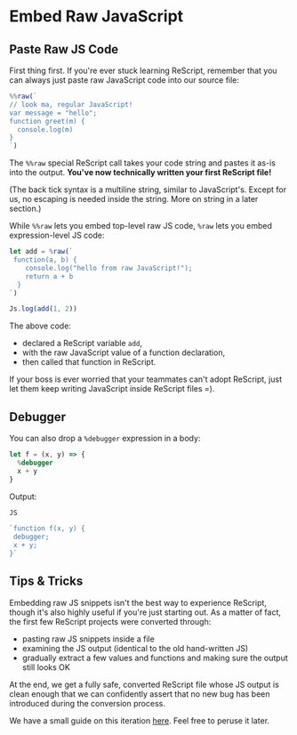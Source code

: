 # Embed Raw JavaScript

## Paste Raw JS Code

First thing first. If you're ever stuck learning ReScript, remember that you can always just paste raw JavaScript code into our source file:


```javascript
%%raw(`
// look ma, regular JavaScript!
var message = "hello";
function greet(m) {
  console.log(m)
}
`)

```
The `%%raw` special ReScript call takes your code string and pastes it as-is into the output. **You've now technically written your first ReScript file!**

(The back tick syntax is a multiline string, similar to JavaScript's. Except for us, no escaping is needed inside the string. More on string in a later section.)

While `%%raw` lets you embed top-level raw JS code, `%raw` lets you embed expression-level JS code:


```javascript
let add = %raw(`
 function(a, b) {
    console.log("hello from raw JavaScript!");
    return a + b
  }
`)

Js.log(add(1, 2))

```
The above code:

* declared a ReScript variable `add`,
* with the raw JavaScript value of a function declaration,
* then called that function in ReScript.

If your boss is ever worried that your teammates can't adopt ReScript, just let them keep writing JavaScript inside ReScript files =).

## Debugger

You can also drop a `%debugger` expression in a body:


```javascript
let f = (x, y) => {
  %debugger
  x + y
}

```
Output:


```javascript
JS

`function f(x, y) {
 debugger; 
 x + y;
}`


```
## Tips & Tricks

Embedding raw JS snippets isn't the best way to experience ReScript, though it's also highly useful if you're just starting out. As a matter of fact, the first few ReScript projects were converted through:

* pasting raw JS snippets inside a file
* examining the JS output (identical to the old hand-written JS)
* gradually extract a few values and functions and making sure the output still looks OK

At the end, we get a fully safe, converted ReScript file whose JS output is clean enough that we can confidently assert that no new bug has been introduced during the conversion process.

We have a small guide on this iteration [here](converting-from-js). Feel free to peruse it later.




